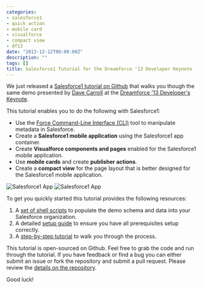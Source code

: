 ```yaml
---
categories:
- salesforce1
- quick action
- mobile card
- visualforce
- compact view
- df13
date: "2013-12-12T00:00:00Z"
description: ""
tags: []
title: Salesforce1 Tutorial for the Dreamforce '13 Developer Keynote
---
```


We just released a [Salesforce1 tutorial on Github](https://github.com/developerforce/demo-df13-devkeynote-s1app) that walks you though the same demo presented by [Dave Carroll](http://twitter.com/dcarroll) at the [Dreamforce '13 Developer's Keynote](http://www.youtube.com/watch?v=KELBWQIVcfk&feature=share&list=PLScnZWsj0lrRCMuciE0La1_iKtCPt4Kka).

This tutorial enables you to do the following with Salesforce1:

* Use the [Force Command-Line Interface (CLI)](http://github.com/heroku/force) tool to manipulate metadata in Salesforce.
* Create a **Salesforce1 mobile application** using the Salesforce1 app container.
* Create **Visualforce components and pages** enabled for the Salesforce1 mobile application.
* Use **mobile cards** and create **publisher actions**.
* Create a **compact view** for the page layout that is better designed for the Salesforce1 mobile application.

![Salesforce1 App](https://f.cloud.github.com/assets/746259/1709024/1df57d66-6118-11e3-8d41-cc042a8b7d48.png)
![Salesforce1 App](https://f.cloud.github.com/assets/746259/1709147/c070bdd4-6119-11e3-8917-9f08b9003f41.png)

To get you quickly started this tutorial provides the following resources:

1. A [set of shell scripts](https://github.com/developerforce/demo-df13-devkeynote-s1app/tree/master/assets) to populate the demo schema and data into your Salesforce organization.
2. A detailed [setup guide](https://github.com/developerforce/demo-df13-devkeynote-s1app/blob/master/SETUP.md) to ensure you have all prerequisites setup correctly.
3. A [step-by-step tutorial](https://github.com/developerforce/demo-df13-devkeynote-s1app/blob/master/DEMO.md) to walk you through the process.

This tutorial is open-sourced on Github. Feel free to grab the code and run through the tutorial. If you have feedback or find a bug you can either submit an issue or fork the repository and submit a pull request. Please review the [details on the repository](https://github.com/developerforce/demo-df13-devkeynote-s1app).

Good luck!